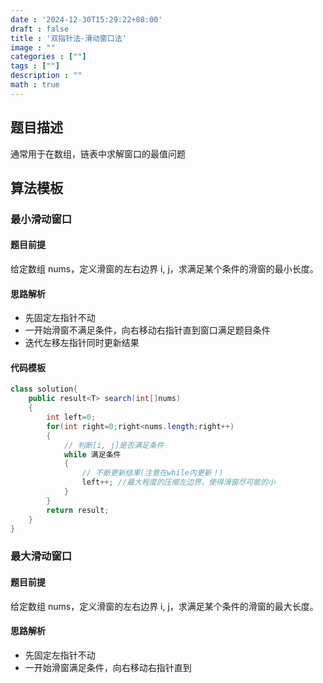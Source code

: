 ```yaml
---
date : '2024-12-30T15:29:22+08:00'
draft : false
title : '双指针法-滑动窗口法'
image : ""
categories : [""]
tags : [""]
description : ""
math : true
---
```


## 题目描述

通常用于在数组，链表中求解窗口的最值问题

## 算法模板

### 最小滑动窗口

#### 题目前提

给定数组 nums，定义滑窗的左右边界 i, j，求满足某个条件的滑窗的最小长度。

#### 思路解析

- 先固定左指针不动
- 一开始滑窗不满足条件，向右移动右指针直到窗口满足题目条件
- 迭代左移左指针同时更新结果

#### 代码模板

```java
class solution{
    public result<T> search(int[]nums)
    {
        int left=0;
        for(int right=0;right<nums.length;right++)
        {
            // 判断[i, j]是否满足条件
    		while 满足条件
            {
                // 不断更新结果(注意在while内更新！)
                left++; //最大程度的压缩左边界，使得滑窗尽可能的小
            }
        }
        return result;
    }
}

```

### 最大滑动窗口

#### 题目前提

给定数组 nums，定义滑窗的左右边界 i, j，求满足某个条件的滑窗的最大长度。

#### 思路解析

- 先固定左指针不动
- 一开始滑窗满足条件，向右移动右指针直到